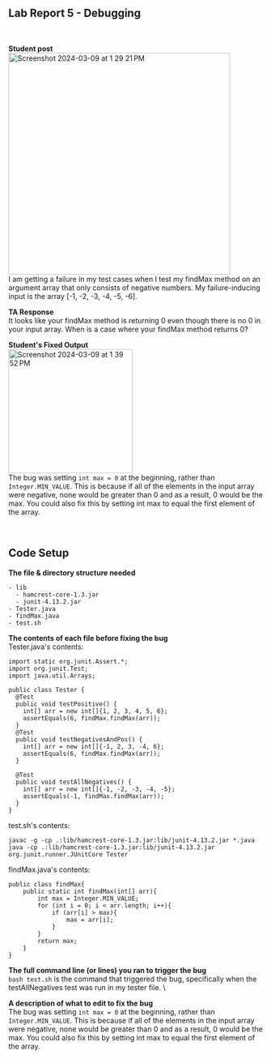 ## Lab Report 5 - Debugging
</br>

**Student post** \
<img width="438" alt="Screenshot 2024-03-09 at 1 29 21 PM" src="https://github.com/miachen67/cse15l-lab-reports/assets/147332750/6ca7c410-fe15-4a06-a852-a96a48668d1b"> \
I am getting a failure in my test cases when I test my findMax method on an argument array that only consists of negative numbers.  My failure-inducing input is the array [-1, -2, -3, -4, -5, -6].

**TA Response** \
It looks like your findMax method is returning 0 even though there is no 0 in your input array. When is a case where your findMax method returns 0? 

**Student's Fixed Output** \
<img width="245" alt="Screenshot 2024-03-09 at 1 39 52 PM" src="https://github.com/miachen67/cse15l-lab-reports/assets/147332750/32917353-adec-43ea-856b-866e65208afb"> \
The bug was setting `int max = 0` at the beginning, rather than `Integer.MIN_VALUE`. This is because if all of the elements in the input array were negative, none would be greater than 0 and as a result, 0 would be the max. You could also fix this by setting int max to equal the first element of the array.


</br> 

## Code Setup
**The file & directory structure needed**
```
- lib
  - hamcrest-core-1.3.jar
  - junit-4.13.2.jar
- Tester.java
- findMax.java
- test.sh
```
**The contents of each file before fixing the bug** \
Tester.java's contents: 
```
import static org.junit.Assert.*;
import org.junit.Test;
import java.util.Arrays;

public class Tester {
  @Test
  public void testPositive() {
    int[] arr = new int[]{1, 2, 3, 4, 5, 6};
    assertEquals(6, findMax.findMax(arr));
  }
  @Test
  public void testNegativesAndPos() {
    int[] arr = new int[]{-1, 2, 3, -4, 6};
    assertEquals(6, findMax.findMax(arr));
  }

  @Test
  public void testAllNegatives() {
    int[] arr = new int[]{-1, -2, -3, -4, -5};
    assertEquals(-1, findMax.findMax(arr));
  }
}
```

test.sh's contents:  
```
javac -g -cp .:lib/hamcrest-core-1.3.jar:lib/junit-4.13.2.jar *.java
java -cp .:lib/hamcrest-core-1.3.jar:lib/junit-4.13.2.jar org.junit.runner.JUnitCore Tester
```

findMax.java's contents:
```
public class findMax{
    public static int findMax(int[] arr){
        int max = Integer.MIN_VALUE;
        for (int i = 0; i < arr.length; i++){
            if (arr[i] > max){
                max = arr[i];
            }
        }
        return max;
    }
}
```

**The full command line (or lines) you ran to trigger the bug** \
`bash test.sh` is the command that triggered the bug, specifically when the testAllNegatives test was run in my tester file. \

**A description of what to edit to fix the bug** \
The bug was setting `int max = 0` at the beginning, rather than `Integer.MIN_VALUE`. This is because if all of the elements in the input array were negative, none would be greater than 0 and as a result, 0 would be the max. You could also fix this by setting int max to equal the first element of the array.
